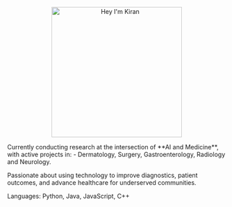 <p align="center">
  <img src="https://your-hosted-image-url.com/blink-kiran.gif" alt="Hey I'm Kiran" width="300"/>
</p>
Currently conducting research at the intersection of **AI and Medicine**, with active projects in:  
-  Dermatology, Surgery, Gastroenterology, Radiology and Neurology. 

Passionate about using technology to improve diagnostics, patient outcomes, and advance healthcare for underserved communities.

Languages: Python, Java, JavaScript, C++

